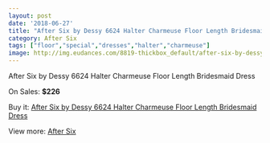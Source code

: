 ```yaml
---
layout: post
date: '2018-06-27'
title: "After Six by Dessy 6624 Halter Charmeuse Floor Length Bridesmaid Dress"
category: After Six
tags: ["floor","special","dresses","halter","charmeuse"]
image: http://img.eudances.com/8819-thickbox_default/after-six-by-dessy-6624-halter-charmeuse-floor-length-bridesmaid-dress.jpg
---
```

After Six by Dessy 6624 Halter Charmeuse Floor Length Bridesmaid Dress

On Sales: **$226**
<a href="https://www.eudances.com/en/after-six/2975-after-six-by-dessy-6624-halter-charmeuse-floor-length-bridesmaid-dress.html"><amp-img layout="responsive" width="600" height="600" src="//img.eudances.com/8819-thickbox_default/after-six-by-dessy-6624-halter-charmeuse-floor-length-bridesmaid-dress.jpg" alt="After Six by Dessy 6624 Halter Charmeuse Floor Length Bridesmaid Dress 0" /></a>
<a href="https://www.eudances.com/en/after-six/2975-after-six-by-dessy-6624-halter-charmeuse-floor-length-bridesmaid-dress.html"><amp-img layout="responsive" width="600" height="600" src="//img.eudances.com/8822-thickbox_default/after-six-by-dessy-6624-halter-charmeuse-floor-length-bridesmaid-dress.jpg" alt="After Six by Dessy 6624 Halter Charmeuse Floor Length Bridesmaid Dress 1" /></a>
<a href="https://www.eudances.com/en/after-six/2975-after-six-by-dessy-6624-halter-charmeuse-floor-length-bridesmaid-dress.html"><amp-img layout="responsive" width="600" height="600" src="//img.eudances.com/8821-thickbox_default/after-six-by-dessy-6624-halter-charmeuse-floor-length-bridesmaid-dress.jpg" alt="After Six by Dessy 6624 Halter Charmeuse Floor Length Bridesmaid Dress 2" /></a>
<a href="https://www.eudances.com/en/after-six/2975-after-six-by-dessy-6624-halter-charmeuse-floor-length-bridesmaid-dress.html"><amp-img layout="responsive" width="600" height="600" src="//img.eudances.com/8820-thickbox_default/after-six-by-dessy-6624-halter-charmeuse-floor-length-bridesmaid-dress.jpg" alt="After Six by Dessy 6624 Halter Charmeuse Floor Length Bridesmaid Dress 3" /></a>

Buy it: [After Six by Dessy 6624 Halter Charmeuse Floor Length Bridesmaid Dress](https://www.eudances.com/en/after-six/2975-after-six-by-dessy-6624-halter-charmeuse-floor-length-bridesmaid-dress.html "After Six by Dessy 6624 Halter Charmeuse Floor Length Bridesmaid Dress")

View more: [After Six](https://www.eudances.com/en/50-after-six "After Six")